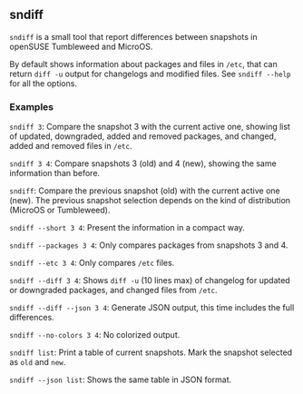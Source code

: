 ## sndiff

`sndiff` is a small tool that report differences between snapshots in
openSUSE Tumbleweed and MicroOS.

By default shows information about packages and files in `/etc`, that
can return `diff -u` output for changelogs and modified files.  See
`sndiff --help` for all the options.

### Examples

`sndiff 3`: Compare the snapshot 3 with the current active one,
showing list of updated, downgraded, added and removed packages, and
changed, added and removed files in `/etc`.

`sndiff 3 4`: Compare snapshots 3 (old) and 4 (new), showing the same
information than before.

`sndiff`: Compare the previous snapshot (old) with the current active
one (new).  The previous snapshot selection depends on the kind of
distribution (MicroOS or Tumbleweed).

`sndiff --short 3 4`: Present the information in a compact way.

`sndiff --packages 3 4`: Only compares packages from snapshots 3 and
4.

`sndiff --etc 3 4`: Only compares `/etc` files.

`sndiff --diff 3 4`: Shows `diff -u` (10 lines max) of changelog
for updated or downgraded packages, and changed files from `/etc`.

`sndiff --diff --json 3 4`: Generate JSON output, this time
includes the full differences.

`sndiff --no-colors 3 4`: No colorized output.

`sndiff list`: Print a table of current snapshots.  Mark the snapshot
selected as `old` and `new`.

`sndiff --json list`: Shows the same table in JSON format.
